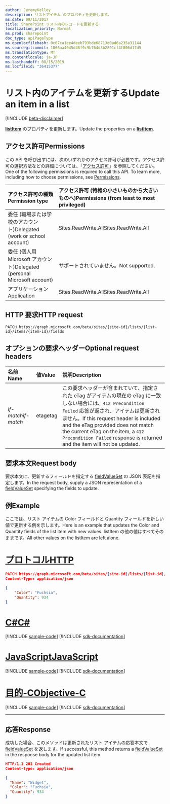 ```yaml
---
author: JeremyKelley
description: リストアイテム のプロパティを更新します。
ms.date: 09/11/2017
title: SharePoint リスト内のレコードを更新する
localization_priority: Normal
ms.prod: sharepoint
doc_type: apiPageType
ms.openlocfilehash: 0c67ca1ee4deeb793bde68713d0ad6a235a31144
ms.sourcegitcommit: 1066aa4045d48f9c9b764d3b2891cf4f806d17d5
ms.translationtype: MT
ms.contentlocale: ja-JP
ms.lasthandoff: 08/15/2019
ms.locfileid: "36415377"
---
```

# <a name="update-an-item-in-a-list"></a><span data-ttu-id="ff30c-103">リスト内のアイテムを更新する</span><span class="sxs-lookup"><span data-stu-id="ff30c-103">Update an item in a list</span></span>

[!INCLUDE [beta-disclaimer](../../includes/beta-disclaimer.md)]

<span data-ttu-id="ff30c-104">**[listItem][]** のプロパティを更新します。</span><span class="sxs-lookup"><span data-stu-id="ff30c-104">Update the properties on a **[listItem][]**.</span></span>

## <a name="permissions"></a><span data-ttu-id="ff30c-105">アクセス許可</span><span class="sxs-lookup"><span data-stu-id="ff30c-105">Permissions</span></span>

<span data-ttu-id="ff30c-p101">この API を呼び出すには、次のいずれかのアクセス許可が必要です。アクセス許可の選択方法などの詳細については、「[アクセス許可](/graph/permissions-reference)」を参照してください。</span><span class="sxs-lookup"><span data-stu-id="ff30c-p101">One of the following permissions is required to call this API. To learn more, including how to choose permissions, see [Permissions](/graph/permissions-reference).</span></span>

|<span data-ttu-id="ff30c-108">アクセス許可の種類</span><span class="sxs-lookup"><span data-stu-id="ff30c-108">Permission type</span></span>      | <span data-ttu-id="ff30c-109">アクセス許可 (特権の小さいものから大きいものへ)</span><span class="sxs-lookup"><span data-stu-id="ff30c-109">Permissions (from least to most privileged)</span></span>              |
|:--------------------|:---------------------------------------------------------|
|<span data-ttu-id="ff30c-110">委任 (職場または学校のアカウント)</span><span class="sxs-lookup"><span data-stu-id="ff30c-110">Delegated (work or school account)</span></span> | <span data-ttu-id="ff30c-111">Sites.ReadWrite.All</span><span class="sxs-lookup"><span data-stu-id="ff30c-111">Sites.ReadWrite.All</span></span>    |
|<span data-ttu-id="ff30c-112">委任 (個人用 Microsoft アカウント)</span><span class="sxs-lookup"><span data-stu-id="ff30c-112">Delegated (personal Microsoft account)</span></span> | <span data-ttu-id="ff30c-113">サポートされていません。</span><span class="sxs-lookup"><span data-stu-id="ff30c-113">Not supported.</span></span>    |
|<span data-ttu-id="ff30c-114">アプリケーション</span><span class="sxs-lookup"><span data-stu-id="ff30c-114">Application</span></span> | <span data-ttu-id="ff30c-115">Sites.ReadWrite.All</span><span class="sxs-lookup"><span data-stu-id="ff30c-115">Sites.ReadWrite.All</span></span> |

## <a name="http-request"></a><span data-ttu-id="ff30c-116">HTTP 要求</span><span class="sxs-lookup"><span data-stu-id="ff30c-116">HTTP request</span></span>

<!-- { "blockType": "ignored" } -->

```http
PATCH https://graph.microsoft.com/beta/sites/{site-id}/lists/{list-id}/items/{item-id}/fields
```

## <a name="optional-request-headers"></a><span data-ttu-id="ff30c-117">オプションの要求ヘッダー</span><span class="sxs-lookup"><span data-stu-id="ff30c-117">Optional request headers</span></span>

| <span data-ttu-id="ff30c-118">名前</span><span class="sxs-lookup"><span data-stu-id="ff30c-118">Name</span></span>       | <span data-ttu-id="ff30c-119">値</span><span class="sxs-lookup"><span data-stu-id="ff30c-119">Value</span></span> | <span data-ttu-id="ff30c-120">説明</span><span class="sxs-lookup"><span data-stu-id="ff30c-120">Description</span></span>
|:-----------|:------|:--------------------------------------------------------
| <span data-ttu-id="ff30c-121">_if-match_</span><span class="sxs-lookup"><span data-stu-id="ff30c-121">_if-match_</span></span> | <span data-ttu-id="ff30c-122">etag</span><span class="sxs-lookup"><span data-stu-id="ff30c-122">etag</span></span>  | <span data-ttu-id="ff30c-123">この要求ヘッダーが含まれていて、指定された eTag がアイテムの現在の eTag に一致しない場合には、`412 Precondition Failed` 応答が返され、アイテムは更新されません。</span><span class="sxs-lookup"><span data-stu-id="ff30c-123">If this request header is included and the eTag provided does not match the current eTag on the item, a `412 Precondition Failed` response is returned and the item will not be updated.</span></span>


## <a name="request-body"></a><span data-ttu-id="ff30c-124">要求本文</span><span class="sxs-lookup"><span data-stu-id="ff30c-124">Request body</span></span>

<span data-ttu-id="ff30c-125">要求本文に、更新するフィールドを指定する [fieldValueSet][] の JSON 表記を指定します。</span><span class="sxs-lookup"><span data-stu-id="ff30c-125">In the request body, supply a JSON representation of a [fieldValueSet][] specifying the fields to update.</span></span>

## <a name="example"></a><span data-ttu-id="ff30c-126">例</span><span class="sxs-lookup"><span data-stu-id="ff30c-126">Example</span></span>

<span data-ttu-id="ff30c-127">ここでは、リスト アイテムの Color フィールドと Quantity フィールドを新しい値で更新する例を示します。</span><span class="sxs-lookup"><span data-stu-id="ff30c-127">Here is an example that updates the Color and Quantity fields of the list item with new values.</span></span>
<span data-ttu-id="ff30c-128">listItem の他の値はすべてそのままです。</span><span class="sxs-lookup"><span data-stu-id="ff30c-128">All other values on the listItem are left alone.</span></span> 


# <a name="httptabhttp"></a>[<span data-ttu-id="ff30c-129">プロトコル</span><span class="sxs-lookup"><span data-stu-id="ff30c-129">HTTP</span></span>](#tab/http)
<!-- { "blockType": "request", "name": "create-listitem", "scopes": "sites.readwrite.all" } -->

```json
PATCH https://graph.microsoft.com/beta/sites/{site-id}/lists/{list-id}/items/{item-id}/fields
Content-Type: application/json

{
    "Color": "Fuchsia",
    "Quantity": 934
}
```
# <a name="ctabcsharp"></a>[<span data-ttu-id="ff30c-130">C#</span><span class="sxs-lookup"><span data-stu-id="ff30c-130">C#</span></span>](#tab/csharp)
[!INCLUDE [sample-code](../includes/snippets/csharp/create-listitem-csharp-snippets.md)]
[!INCLUDE [sdk-documentation](../includes/snippets/snippets-sdk-documentation-link.md)]

# <a name="javascripttabjavascript"></a>[<span data-ttu-id="ff30c-131">JavaScript</span><span class="sxs-lookup"><span data-stu-id="ff30c-131">JavaScript</span></span>](#tab/javascript)
[!INCLUDE [sample-code](../includes/snippets/javascript/create-listitem-javascript-snippets.md)]
[!INCLUDE [sdk-documentation](../includes/snippets/snippets-sdk-documentation-link.md)]

# <a name="objective-ctabobjc"></a>[<span data-ttu-id="ff30c-132">目的-C</span><span class="sxs-lookup"><span data-stu-id="ff30c-132">Objective-C</span></span>](#tab/objc)
[!INCLUDE [sample-code](../includes/snippets/objc/create-listitem-objc-snippets.md)]
[!INCLUDE [sdk-documentation](../includes/snippets/snippets-sdk-documentation-link.md)]

---


## <a name="response"></a><span data-ttu-id="ff30c-133">応答</span><span class="sxs-lookup"><span data-stu-id="ff30c-133">Response</span></span>

<span data-ttu-id="ff30c-134">成功した場合、このメソッドは更新されたリスト アイテムの応答本文で [fieldValueSet][] を返します。</span><span class="sxs-lookup"><span data-stu-id="ff30c-134">If successful, this method returns a [fieldValueSet][] in the response body for the updated list item.</span></span>

<!-- { "blockType": "response", "@odata.type": "microsoft.graph.listItem", "truncated": true } -->

```json
HTTP/1.1 201 Created
Content-type: application/json

{
  "Name": "Widget",
  "Color": "Fuchsia",
  "Quantity": 934
}
```

[fieldValueSet]: ../resources/fieldvalueset.md
[listItem]: ../resources/listitem.md

<!--
{
  "type": "#page.annotation",
  "description": "",
  "keywords": "",
  "section": "documentation",
  "tocPath": "ListItem/Update",
  "suppressions": [
  ]
}
-->
